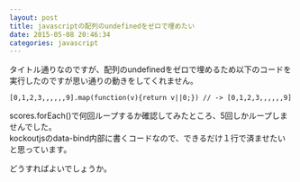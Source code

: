 ```yaml
---
layout: post
title: javascriptの配列のundefinedをゼロで埋めたい
date: 2015-05-08 20:46:34
categories: javascript
---
```

<!-- {% raw %} -->
<p>タイトル通りなのですが、配列のundefinedをゼロで埋めるため以下のコードを実行したのですが思い通りの動きをしてくれません。</p>

<pre><code>[0,1,2,3,,,,,,9].map(function(v){return v||0;}) // -&gt; [0,1,2,3,,,,,,9]
</code></pre>

<p>scores.forEach()で何回ループするか確認してみたところ、5回しかループしませんでした。<br>
kockoutjsのdata-bind内部に書くコードなので、できるだけ１行で済ませたいと思っています。</p>

<p>どうすればよいでしょうか。</p>
<!-- {% endraw %} -->
